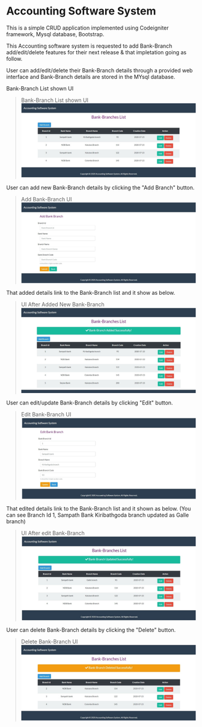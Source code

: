 # Accounting Software System
 
 This is a simple CRUD application implemented using Codeigniter framework, Mysql database, Bootstrap.
 
 This Accounting software system is requested to add Bank-Branch add/edit/delete features for their next release & that impletation going as follow.   
 
 User can add/edit/delete their Bank-Branch details through a provided web interface and Bank-Branch details are stored in the MYsql database.
 
 Bank-Branch List shown UI
 
 > Bank-Branch List shown UI
 ![Alt text](images/Bank-Branch_List_UI.jpg)


 User can add new Bank-Branch details by clicking the "Add Branch" button.
 
 > Add Bank-Branch UI
 ![Alt text](images/Add_Branch_UI.jpg)
 
 
 That added details link to the Bank-Branch list and it show as below.
 
 > UI After Added New Bank-Branch
 ![Alt text](images/UI_After_Added_New_Branch.jpg)
 
 
 User can edit/update Bank-Branch details by clicking "Edit" button.
 
 > Edit Bank-Branch UI
 ![Alt text](images/Edit_Branch_UI.jpg)
 
 
 That edited details link to the Bank-Branch list and it shown as below. (You can see Branch Id 1, Sampath Bank Kiribathgoda branch updated as Galle branch)
 
 > UI After edit Bank-Branch
 ![Alt text](images/UI_After_Edit_Branch.jpg)
 
 
 User can delete Bank-Branch details by clicking the "Delete" button.
 
 > Delete Bank-Branch UI
 ![Alt text](images/Delete_Branch_UI.jpg)